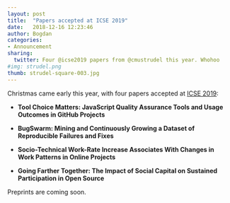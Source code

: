 ```yaml
---
layout: post
title:  "Papers accepted at ICSE 2019"
date:   2018-12-16 12:23:46
author: Bogdan
categories: 
- Announcement
sharing:
  twitter: Four @icse2019 papers from @cmustrudel this year. Whohoo
#img: strudel.png
thumb: strudel-square-003.jpg
---
```


Christmas came early this year, with four papers accepted at 
[ICSE 2019](https://conf.researchr.org/home/icse-2019):
<!--more-->

- **Tool Choice Matters: JavaScript Quality Assurance Tools and Usage Outcomes in GitHub Projects** 

- **BugSwarm: Mining and Continuously Growing a Dataset of Reproducible Failures and Fixes**

- **Socio-Technical Work-Rate Increase Associates With Changes in Work Patterns in Online Projects** 

- **Going Farther Together: The Impact of Social Capital on Sustained Participation in Open Source** 

Preprints are coming soon.
